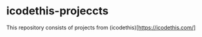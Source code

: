 # icodethis-projeccts
This repository consists of projects from (icodethis)[https://icodethis.com/]
